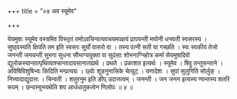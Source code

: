 +++
title = "०४ अव स्यूमेव"

+++

येयमुषाः स्यूमेव वस्त्रमिव विस्तृतं तमोऽवचिन्वत्यवचयमपक्षयं प्रापयन्ती मघोनी धनवती स्वसरस्य । सुष्ठ्वस्यति क्षिपति तम इति स्वसरः सूर्यो वासरो वा । तस्य पत्नी सती या गच्छति । स्वः स्वकीयं तेजो जनन्ती जनयन्ती सुभगा सुधना सौभाग्ययुक्ता वा सुदंसाः शोभनाग्निहोत्र कर्मा सेयमुषादिवो द्युलोकस्यान्तात्पृथिव्याश्चान्तादावसानात्पप्रथे । प्रथते । प्रकाशत इत्यर्थः । स्यूमेव । षिवु तन्तुसन्ताने । अविषिविशुषिभ्यः किदिति मन्प्रत्ययः । छ्वोः शूडनुनासिके चेत्य़ूट् । यणादेशः । सुपां सुलुगिति सोर्लुक् । नित्त्वादाद्युदात्तः । चिन्वती । शतुरनुम इति ङीप् उदात्तत्वम् । जनन्ती । जन जनन इत्यस्य ण्यन्तस्य शतरि रूपम् । छन्दस्युभयथेति शप आर्धधातुकत्वेन णिलोपः ॥ ४ ॥